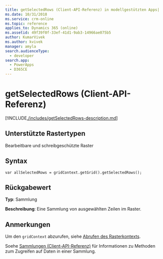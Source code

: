 ```yaml
---
title: getSelectedRows (Client-API-Referenz) in modellgestützten Apps| MicrosoftDocs
ms.date: 10/31/2018
ms.service: crm-online
ms.topic: reference
applies_to: Dynamics 365 (online)
ms.assetid: 49f39f0f-33ef-41d1-9ab3-14966ae075b5
author: KumarVivek
ms.author: kvivek
manager: amyla
search.audienceType:
  - developer
search.app:
  - PowerApps
  - D365CE
---
```

# <a name="getselectedrows-client-api-reference"></a>getSelectedRows (Client-API-Referenz)



[!INCLUDE[./includes/getSelectedRows-description.md](./includes/getSelectedRows-description.md)]

## <a name="grid-types-supported"></a>Unterstützte Rastertypen

Bearbeitbare und schreibgeschützte Raster

## <a name="syntax"></a>Syntax

`var allSelectedRows = gridContext.getGrid().getSelectedRows();`

## <a name="return-value"></a>Rückgabewert

**Typ**: Sammlung

**Beschreibung**: Eine Sammlung von ausgewählten Zeilen im Raster.

## <a name="remarks"></a>Anmerkungen

Um den `gridContext` abzurufen, siehe [Abrufen des Rasterkontexts](../../grids.md#bkmk_gridcontext).

Soehe [Sammlungen (Client-API-Referenz)](../../collections.md) für Informationen zu Methoden zum Zugreifen auf Daten in einer Sammlung.

